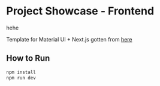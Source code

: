 # Project Showcase - Frontend

hehe

Template for Material UI + Next.js gotten from [here](https://github.com/mui/material-ui/tree/master/examples/nextjs-with-typescript-v4-migration)

## How to Run

```bash
npm install
npm run dev
```
